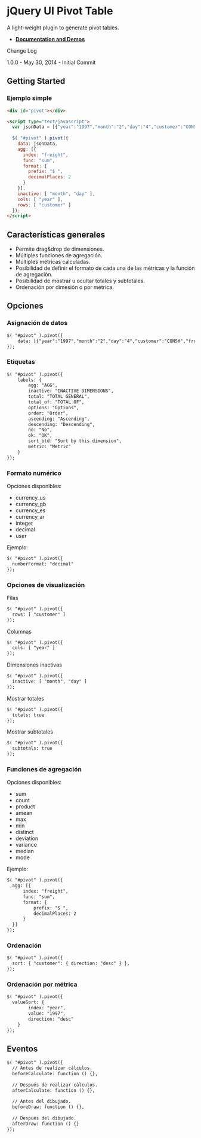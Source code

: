 jQuery UI Pivot Table
=====================

A light-weight plugin to generate pivot tables.

- **[Documentation and Demos](https://github.com/gluraschi/jquery-pivot/)**

Change Log

1.0.0 - May 30, 2014 - Initial Commit

## Getting Started

### Ejemplo simple
```html
<div id="pivot"></div>

<script type="text/javascript">
  var jsonData = [{"year":"1997","month":"2","day":"4","customer":"CONSH","freight":"9.21"}];
  
  $( "#pivot" ).pivot({
    data: jsonData,
    agg: [{
      index: "freight",
      func: "sum",
      format: {
        prefix: "$ ",
        decimalPlaces: 2
      }
    }],
    inactive: [ "month", "day" ],
    cols: [ "year" ],
    rows: [ "customer" ]
  });
</script>
```

## Características generales
- Permite drag&drop de dimensiones.
- Múltiples funciones de agregación.
- Múltiples métricas calculadas.
- Posibilidad de definir el formato de cada una de las métricas y la función de agregación.
- Posibilidad de mostrar u ocultar totales y subtotales.
- Ordenación por dimesión o por métrica.

## Opciones

### Asignación de datos
```html
$( "#pivot" ).pivot({
	data: [{"year":"1997","month":"2","day":"4","customer":"CONSH","freight":"9.21"}]
});
```

### Etiquetas
```html
$( "#pivot" ).pivot({
	labels: {
		agg: "AGG",
		inactive: "INACTIVE DIMENSIONS",
		total: "TOTAL GENERAL",
		total_of: "TOTAL OF",
		options: "Options",
		order: "Order",
		ascending: "Ascending",
		descending: "Descending",
		no: "No",
		ok:	"OK",
		sort_btd: "Sort by this dimension",
		metric: "Metric"
	}
});
```

### Formato numérico
Opciones disponibles:
- currency_us
- currency_gb
- currency_es
- currency_ar
- integer
- decimal
- user

Ejemplo:
```html
$( "#pivot" ).pivot({
  numberFormat: "decimal"
});
```

### Opciones de visualización
Filas
```html
$( "#pivot" ).pivot({
  rows: [ "customer" ]
});
```

Columnas
```html
$( "#pivot" ).pivot({
  cols: [ "year" ]
});
```

Dimensiones inactivas
```html
$( "#pivot" ).pivot({
  inactive: [ "month", "day" ]
});
```

Mostrar totales
```html
$( "#pivot" ).pivot({
  totals: true
});
```

Mostrar subtotales
```html
$( "#pivot" ).pivot({
  subtotals: true
});
```

### Funciones de agregación
Opciones disponibles:
- sum
- count
- product
- amean
- max
- min
- distinct
- deviation
- variance
- median
- mode

Ejemplo:
```html
$( "#pivot" ).pivot({
  agg: [{
	  index: "freight",
	  func: "sum",
	  format: {
		  prefix: "$ ",
		  decimalPlaces: 2
	  }
  }]
});
```

### Ordenación
```html
$( "#pivot" ).pivot({
  sort: { "customer": { direction: "desc" } },
});
```

### Ordenación por métrica
```html
$( "#pivot" ).pivot({
  valueSort: {
		index: "year",
		value: "1997",
		direction: "desc"
	}
});
```

## Eventos
```html
$( "#pivot" ).pivot({
  // Antes de realizar cálculos.
  beforeCalculate: function () {},
  
  // Después de realizar cálculos.
  afterCalculate: function () {},
  
  // Antes del dibujado.
  beforeDraw: function () {},
  
  // Después del dibujado.
  afterDraw: function () {}
});
```
